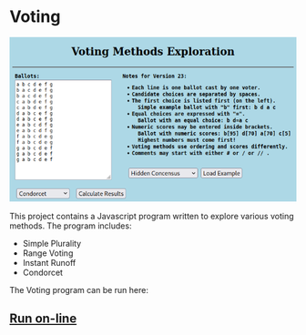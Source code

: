 # Voting

![Voting Program](/images/Voting_23.png?raw=true "Voting Program")


This project contains a Javascript program written to explore various voting methods. The program includes:

- Simple Plurality
- Range Voting
- Instant Runoff
- Condorcet

The Voting program can be run here:

## [Run on-line](https://bobkuczewski.github.io/Voting/Voting.html)


